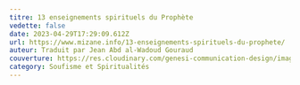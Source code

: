```yaml
---
titre: 13 enseignements spirituels du Prophète
vedette: false
date: 2023-04-29T17:29:09.612Z
url: https://www.mizane.info/13-enseignements-spirituels-du-prophete/
auteur: Traduit par Jean Abd al-Wadoud Gouraud
couverture: https://res.cloudinary.com/genesi-communication-design/image/upload/v1682789537/Capture_d_e%CC%81cran_2023-04-29_a%CC%80_19.30.54_q4oulx.png
category: Soufisme et Spiritualités
---
```

